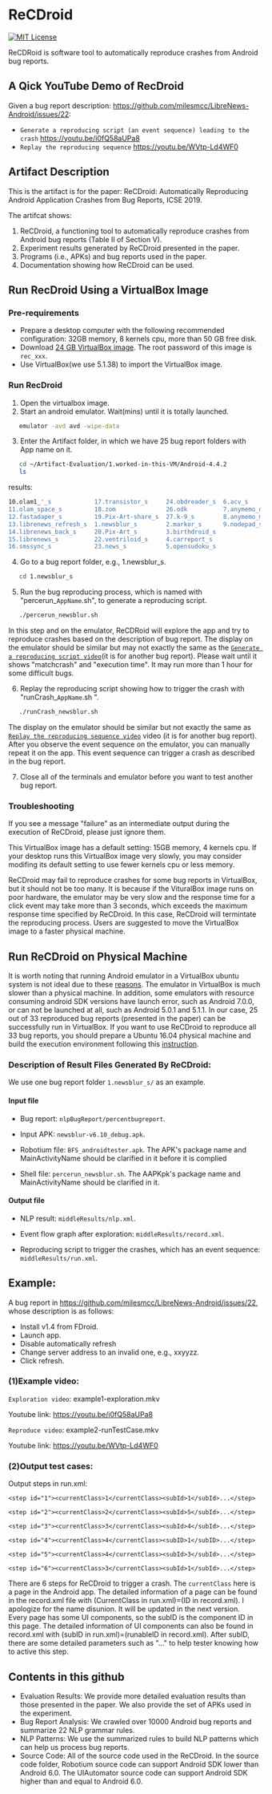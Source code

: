 # ReCDroid

[![MIT License](https://img.shields.io/github/license/xiaocong/uiautomator.svg)](http://opensource.org/licenses/MIT)


ReCDRoid is software tool to automatically reproduce crashes from Android bug reports. 

## A Qick YouTube Demo of RecDroid

Given a bug report description: https://github.com/milesmcc/LibreNews-Android/issues/22: 
- `Generate a reproducing script (an event sequence) leading to the crash` https://youtu.be/i0fQ58aUPa8 
- `Replay the reproducing sequence` https://youtu.be/WVtp-Ld4WF0 
           
## Artifact Description

This is the artifact is for the paper:  ReCDroid: Automatically Reproducing Android
Application Crashes from Bug Reports, ICSE 2019. 

The artifcat shows:

1) ReCDroid, a functioning tool to automatically reproduce crashes from Android bug reports (Table II of Section V). 
2) Experiment results generated by ReCDroid presented in the paper. 
3) Programs (i.e., APKs) and bug reports used in the paper. 
4) Documentation showing how ReCDroid can be used. 

## Run RecDroid Using a VirtualBox Image

### Pre-requirements

- Prepare a desktop computer with the following recommended configuration: 32GB memory, 8 kernels cpu, more than 50 GB free disk.
- Download [24 GB VirtualBox image](https://drive.google.com/file/d/1kKdHsa9TJEyU4pYyOQPyMzZqagWBcVSX/view?usp=sharing). The root password of this image is `rec_xxx`.
- Use VirtualBox(we use 5.1.38) to import the VirtualBox image.

### Run RecDroid

1. Open the virtualbox image.
2. Start an android emulator. Wait(mins) until it is totally launched.
```sh
   emulator -avd avd -wipe-data
```
3. Enter the Artifact folder, in which we have 25 bug report folders with App name on it.
```sh
   cd ~/Artifact-Evaluation/1.worked-in-this-VM/Android-4.4.2
   ls
```
   results:
```sh
10.olam1_'_s            17.transistor_s     24.obdreader_s  6.acv_s
11.olam_space_s         18.zom              26.odk          7.anymemo_deafult_s
12.fastadaper_s         19.Pix-Art-share_s  27.k-9_s        8.anymemo_menu_s
13.librenews_refresh_s  1.newsblur_s        2.markor_s      9.nodepad_s
14.librenews_back_s     20.Pix-Art_s        3.birthdroid_s
15.librenews_s          22.ventriloid_s     4.carreport_s
16.smssync_s            23.news_s           5.opensudoku_s
```
4. Go to a bug report folder, e.g., 1.newsblur_s.
```sh
   cd 1.newsblur_s
```

5. Run the bug reproducing process, which is named with "percerun_`AppName`.sh", to generate a reproducing script. 
```sh
   ./percerun_newsblur.sh
```
   In this step and on the emulator, ReCDRoid will explore the app and try to reproduce crashes based on the description of bug report. The display on the emulator should be similar but may not exactly the same as the [`Generate a reproducing script video`](https://youtu.be/i0fQ58aUPa8)(it is for another bug report). Please wait until it shows "matchcrash" and "execution time". It may run more than 1 hour for some difficult bugs.

6. Replay the reproducing script showing how to trigger the crash with "runCrash_`AppName`.sh ".
```sh
   ./runCrash_newsblur.sh
```
   The display on the emulator should be similar but not exactly the same as [`Replay the reproducing sequence video`](https://youtu.be/WVtp-Ld4WF0) video (it is for another bug report). After you observe the event sequence on the emulator, you can manually repeat it on the app. This event sequence can trigger a crash as described in the bug report.
   
7. Close all of the terminals and emulator before you want to test another bug report.

### Troubleshooting

If you see a message "failure" as an intermediate output during the execution of ReCDroid, please just ignore them.

This VirtualBox image has a default setting: 15GB memory, 4 kernels cpu. If your desktop runs this VirtualBox image very slowly, you may consider modifing its default setting to use fewer kernels cpu or less memory.

ReCDroid may fail to reproduce crashes for some bug reports in VirtualBox, but it should not be too many. It is because if the VituralBox image runs on poor hardware, the emulator may be very slow and the response time for a click event may take more than 3 seconds, which exceeds the maximum response time specified by ReCDroid. In this case, ReCDroid will termintate the reproducing process. Users are suggested to move the VirtualBox image to a faster physical machine. 

## Run ReCDroid on Physical Machine

It is worth noting that running Android emulator in a VirtualBox ubuntu system is not ideal due to these [reasons](https://stackoverflow.com/questions/14971621/android-emulator-not-starting-in-a-virtualbox-ubuntu-instance). The emulator in  VirtualBox is much slower than a physical machine. In addition, some emulators with resource consuming android SDK versions have launch error, such as Android 7.0.0, or can not be launched at all, such as Android 5.0.1 and 5.1.1. In our case, 25 out of 33 reproduced bug reports (presented in the paper) can be successfully run in VirtualBox. If you want to use ReCDroid to reproduce all 33 bug reports, you should prepare a Ubuntu 16.04 physical machine and build the execution environment following  this [instruction](https://drive.google.com/file/d/1cCYkYyc8XQlI81RCSMe3fx-E8AMFypWD/view?usp=sharing). 


###  Description of Result Files Generated By ReCDroid:

We use one bug report folder `1.newsblur_s/` as an example.

#### Input file

- Bug report: `nlpBugReport/percentbugreport`.

- Input APK: `newsblur-v6.10_debug.apk`.

- Robotium file: `BFS_androidtester.apk`. The APK's package name and MainActivityName should be clarified in it before it is complied

- Shell file: `percerun_newsblur.sh`. The AAPKpk's package name and MainActivityName should be clarified in it.

#### Output file

- NLP result: `middleResults/nlp.xml`.

- Event flow graph after exploration: `middleResults/record.xml`.

- Reproducing script to trigger the crashes, which has an event sequence: `middleResults/run.xml`.

## Example:

A bug report in https://github.com/milesmcc/LibreNews-Android/issues/22, whose description is as follows:

- Install v1.4 from FDroid.
- Launch app.
- Disable automatically refresh
- Change server address to an invalid one, e.g., xxyyzz.
- Click refresh.

### (1)Example video:

`Exploration video`: example1-exploration.mkv

Youtube link: https://youtu.be/i0fQ58aUPa8

`Reproduce video`: example2-runTestCase.mkv

Youtube link: https://youtu.be/WVtp-Ld4WF0

### (2)Output test cases:

Output steps in run.xml: 

```
<step id="1"><currentClass>1</currentClass><subId>1</subId>...</step>
 
<step id="2"><currentClass>2</currentClass><subId>5</subId>...</step>

<step id="3"><currentClass>3</currentClass><subId>4</subId>...</step>

<step id="4"><currentClass>4</currentClass><subID>1</subID>...</step>

<step id="5"><currentClass>4</currentClass><subId>3</subId>...</step>

<step id="6"><currentClass>3</currentClass><subId>1</subId>...</step>
```

There are 6 steps for ReCDroid to trigger a crash. The `currentClass` here is a page in the Android app. The detailed information of a page can be found in the record.xml file with (CurrentClass in run.xml)=(ID in record.xml). I apologize for the name disunion. It will be updated in the next version. Every page has some UI components, so the subID is the component ID in this page. The detailed information of UI components can also be found in  record.xml with (subID in run.xml)=(runableID in record.xml). After subID, there are some detailed parameters such as "..." to help tester knowing how to active this step.

## Contents in this github

- Evaluation Results: We provide more detailed evaluation results than those presented in the paper. We also provide the set of APKs used in the experiment. 
- Bug Report Analysis: We crawled over 10000 Android bug reports and summarize 22 NLP  grammar rules.
- NLP Patterns: We use the summarized rules to build NLP patterns which can help us process bug reports.
- Source Code: All of the source code used in the ReCDroid. In the source code folder, Robotium source code can support Android SDK lower than Android 6.0. The UIAutomator source code can support Android SDK higher than and equal to Android 6.0.


